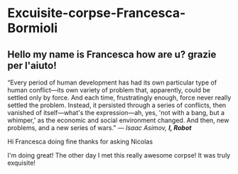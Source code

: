 # Excuisite-corpse-Francesca-Bormioli
Hello my name is Francesca 
how are u?
grazie per l'aiuto!
---
“Every period of human development has had its own particular type of human conflict—its own variety of problem that, apparently, could be settled only by force. And each time, frustratingly enough, force never really settled the problem. Instead, it persisted through a series of conflicts, then vanished of itself—what's the expression—ah, yes, 'not with a bang, but a whimper,' as the economic and social environment changed. And then, new problems, and a new series of wars.”
*― Isaac Asimov, **I, Robot***

Hi Francesca
doing fine
thanks for asking
Nicolas 

I'm doing great! 
The other day I met this really awesome corpse!
It was truly exquisite!